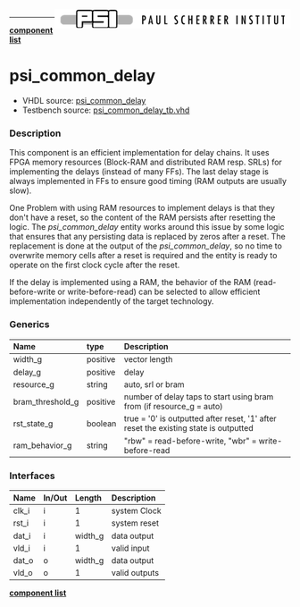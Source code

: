 <img align="right" src="../psi_logo.png">

***

[**component list**](../README.md)

# psi_common_delay
 - VHDL source: [psi_common_delay](../../psi_common/hdl/psi_common_delay.vhd)
 - Testbench source: [psi_common_delay_tb.vhd](../../testbench/psi_common_delay_tb/psi_common_delay_tb.vhd)

### Description

This component is an efficient implementation for delay chains. It uses FPGA memory resources (Block-RAM and distributed RAM resp. SRLs) for implementing the delays (instead of many FFs). The last delay stage is always implemented in FFs to ensure good timing (RAM outputs are usually slow).

One Problem with using RAM resources to implement delays is that they don't have a reset, so the content of the RAM persists after resetting the logic. The *psi\_common\_delay* entity works around this issue by some logic that ensures that any persisting data is replaced by zeros after a reset. The replacement is done at the output of the *psi\_common\_delay*, so no time to overwrite memory cells after a reset is required and the entity is ready to operate on the first clock cycle after the reset.

If the delay is implemented using a RAM, the behavior of the RAM (read-before-write or write-before-read) can be selected to allow efficient implementation independently of the target technology.

### Generics
| Name             | type     | Description                                                                          |
|:-----------------|:---------|:-------------------------------------------------------------------------------------|
| width_g          | positive | vector length                                                                        |
| delay_g          | positive | delay                                                                                |
| resource_g       | string   | auto, srl or bram                                                                    |
| bram_threshold_g | positive | number of delay taps to start using bram from (if resource_g = auto)                 |
| rst_state_g      | boolean  | true = '0' is outputted after reset, '1' after reset the existing state is outputted |
| ram_behavior_g   | string   | "rbw" = read-before-write, "wbr" = write-before-read                                 |

### Interfaces
| Name   | In/Out   | Length   | Description                |
|:-------|:---------|:---------|:---------------------------|
| clk_i  | i        | 1        | system Clock		  			  	|
| rst_i  | i        | 1        | system reset               |
| dat_i  | i        | width_g  | data output                |
| vld_i  | i        | 1        | valid input                |
| dat_o  | o        | width_g  | data output                |
| vld_o  | o			  | 1        | valid outputs						  |


[**component list**](../README.md)
